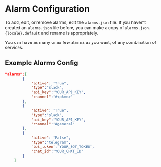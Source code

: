 # Alarm Configuration

To add, edit, or remove alarms, edit the `alarms.json` file. If you haven't created an `alarms.json` file before, you can make a copy of `alarms.json.{locale}.default` and rename is appropriately.

You can have as many or as few alarms as you want, of any combination of services. 

## Example Alarms Config

```json
"alarms":[
		{
			"active": "True",
			"type":"slack",
			"api_key":"YOUR_API_KEY",
			"channel":"#<pkmn>"
		},
		{
			"active": "True",
			"type":"slack",
			"api_key":"YOUR_API_KEY",
			"channel":"#general"
		},
		{
			"active": "False",
			"type":"telegram",
			"bot_token":"YOUR_BOT_TOKEN",
			"chat_id":"YOUR_CHAT_ID"
		}
	]
```